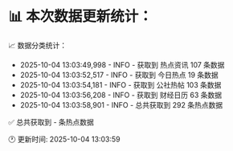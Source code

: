 📊 本次数据更新统计：
==========================

📈 数据分类统计：
- 2025-10-04 13:03:49,998 - INFO - 获取到 热点资讯 107 条数据
- 2025-10-04 13:03:52,517 - INFO - 获取到 今日热点 19 条数据
- 2025-10-04 13:03:54,181 - INFO - 获取到 公社热帖 103 条数据
- 2025-10-04 13:03:56,208 - INFO - 获取到 财经日历 63 条数据
- 2025-10-04 13:03:58,901 - INFO - 总共获取到 292 条热点数据

✅ 总共获取到 - 条热点数据

🕐 更新时间: 2025-10-04 13:03:59
